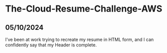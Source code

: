 # The-Cloud-Resume-Challenge-AWS

## 05/10/2024
I've been at work trying to recreate my resume in HTML form, and I can confidently say that my Header is complete.